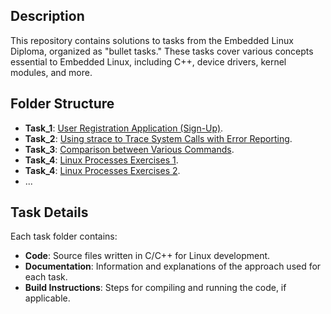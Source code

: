 ## Description
This repository contains solutions to tasks from the Embedded Linux Diploma, organized as "bullet tasks." These tasks cover various concepts essential to Embedded Linux, including C++, device drivers, kernel modules, and more.


## Folder Structure
- **Task_1**: [User Registration Application (Sign-Up)](Task_1/).
- **Task_2**: [Using strace to Trace System Calls with Error Reporting](Task_2/).
- **Task_3**: [Comparison between Various Commands](Task_3/).
- **Task_4**: [Linux Processes Exercises 1](Task_4/).
- **Task_4**: [Linux Processes Exercises 2](Task_5/).
- ... 

## Task Details
Each task folder contains:
- **Code**: Source files written in C/C++ for Linux development.
- **Documentation**: Information and explanations of the approach used for each task.
- **Build Instructions**: Steps for compiling and running the code, if applicable.
